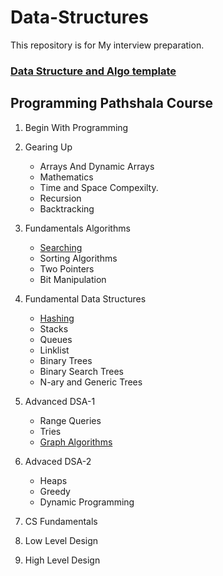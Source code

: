 # Data-Structures
This repository is for My interview preparation.

### [Data Structure and Algo template](https://docs.google.com/document/d/11-Mk2dfSCWLD5QCkI2QEkpBF9RJF-ig8UN1csO_N5kM/edit)
## Programming Pathshala Course 
1. Begin With Programming
2. Gearing Up
    * Arrays And Dynamic Arrays
    * Mathematics
    * Time and Space Compexilty.
    * Recursion
    * Backtracking          
3. Fundamentals Algorithms
    * [Searching](https://github.com/hasbrovish/Data-Structures/tree/main/PPCourse/BinarySearch)
    * Sorting Algorithms
    * Two Pointers
    * Bit Manipulation

5. Fundamental Data Structures
    * [Hashing](https://github.com/hasbrovish/Data-Structures/tree/main/PPCourse/Hashing)
    * Stacks
    * Queues
    * Linklist
    * Binary Trees
    * Binary Search Trees
    * N-ary and Generic Trees     
7. Advanced DSA-1
    * Range Queries
    * Tries
    * [Graph Algorithms](https://github.com/hasbrovish/Data-Structures/tree/main/PPCourse/Graphs) 
9. Advaced DSA-2
    * Heaps
    * Greedy
    * Dynamic Programming     
11. CS Fundamentals
12. Low Level Design
13. High Level Design



